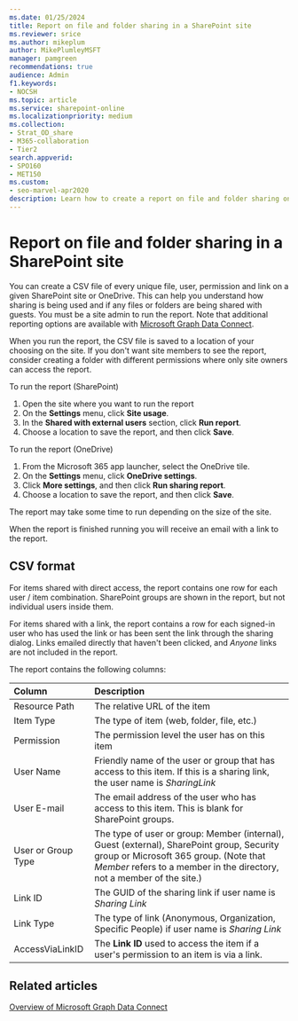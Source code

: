 ```yaml
---
ms.date: 01/25/2024
title: Report on file and folder sharing in a SharePoint site
ms.reviewer: srice
ms.author: mikeplum
author: MikePlumleyMSFT
manager: pamgreen
recommendations: true
audience: Admin
f1.keywords:
- NOCSH
ms.topic: article
ms.service: sharepoint-online
ms.localizationpriority: medium
ms.collection:  
- Strat_OD_share
- M365-collaboration
- Tier2
search.appverid:
- SPO160
- MET150
ms.custom:
- seo-marvel-apr2020
description: Learn how to create a report on file and folder sharing on a SharePoint site.
---
```


# Report on file and folder sharing in a SharePoint site

You can create a CSV file of every unique file, user, permission and link on a given SharePoint site or OneDrive. This can help you understand how sharing is being used and if any files or folders are being shared with guests. You must be a site admin to run the report. Note that additional reporting options are available with [Microsoft Graph Data Connect](/graph/data-connect-datasets#onedrive-and-sharepoint-online).

When you run the report, the CSV file is saved to a location of your choosing on the site. If you don't want site members to see the report, consider creating a folder with different permissions where only site owners can access the report.

To run the report (SharePoint)
1. Open the site where you want to run the report
2. On the **Settings** menu, click **Site usage**.
3. In the **Shared with external users** section, click **Run report**.
4. Choose a location to save the report, and then click **Save**.

To run the report (OneDrive)
1. From the Microsoft 365 app launcher, select the OneDrive tile.
2. On the **Settings** menu, click **OneDrive settings**.
3. Click **More settings**, and then click **Run sharing report**.
4. Choose a location to save the report, and then click **Save**.

The report may take some time to run depending on the size of the site.

When the report is finished running you will receive an email with a link to the report.

## CSV format

For items shared with direct access, the report contains one row for each user / item combination. SharePoint groups are shown in the report, but not individual users inside them.

For items shared with a link, the report contains a row for each signed-in user who has used the link or has been sent the link through the sharing dialog. Links emailed directly that haven't been clicked, and *Anyone* links are not included in the report.

The report contains the following columns:

|Column|Description|
|:---|:---|
|Resource Path|The relative URL of the item|
|Item Type|The type of item (web, folder, file, etc.)|
|Permission|The permission level the user has on this item|
|User Name|Friendly name of the user or group that has access to this item. If this is a sharing link, the user name is *SharingLink*|
|User E-mail|The email address of the user who has access to this item. This is blank for SharePoint groups.|
|User or Group Type|The type of user or group: Member (internal), Guest (external), SharePoint group, Security group or Microsoft 365 group. (Note that *Member* refers to a member in the directory, not a member of the site.)|
|Link ID|The GUID of the sharing link if user name is *Sharing Link*|
|Link Type|The type of link (Anonymous, Organization, Specific People) if user name is *Sharing Link*|
|AccessViaLinkID|The **Link ID** used to access the item if a user's permission to an item is via a link.

## Related articles

[Overview of Microsoft Graph Data Connect](/graph/data-connect-concept-overview)


